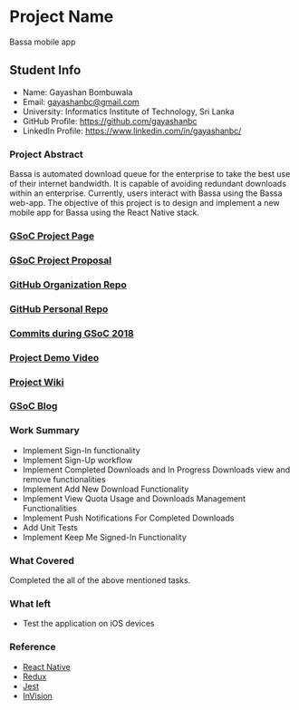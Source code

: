 # Project Name
Bassa mobile app

## Student Info
- Name: Gayashan Bombuwala
- Email: gayashanbc@gmail.com
- University: Informatics Institute of Technology, Sri Lanka
- GitHub Profile: https://github.com/gayashanbc
- LinkedIn Profile: https://www.linkedin.com/in/gayashanbc/

### Project Abstract
Bassa is automated download queue for the enterprise to take the best use of their internet bandwidth. It is capable of avoiding redundant downloads within an enterprise. Currently, users interact with Bassa using the Bassa web-app. The objective of this project is to design and implement a new mobile app for Bassa using the React Native stack.

### [GSoC Project Page](https://summerofcode.withgoogle.com/projects/#6521578305617920)

### [GSoC Project Proposal](https://docs.google.com/document/d/1R_QtffE3AR8ZpmaH5BrryML3-F-Zm6C7Kiq9-SgjnWU/edit?usp=sharing)

### [GitHub Organization Repo](https://github.com/scorelab/Bassa-mobile)

### [GitHub Personal Repo](https://github.com/gayashanbc/Bassa-mobile)

### [Commits during GSoC 2018](https://github.com/scorelab/Bassa-mobile/commits?author=gayashanbc)

### [Project Demo Video](https://youtu.be/YtQtahyo3SE)

### [Project Wiki](https://github.com/gayashanbc/Bassa-mobile/wiki)

### [GSoC Blog](https://medium.com/@gayashanbc/gsoc-2018-summary-b628da48659)

### Work Summary
- Implement Sign-In functionality
- Implement Sign-Up workflow
- Implement Completed Downloads and In Progress Downloads view and remove functionalities
- Implement Add New Download Functionality
- Implement View Quota Usage and Downloads Management Functionalities
- Implement Push Notifications For Completed Downloads
- Add Unit Tests
- Implement Keep Me Signed-In Functionality

### What Covered
Completed the all of the above mentioned tasks.

### What left
- Test the application on iOS devices

### Reference
- [React Native](https://facebook.github.io/react-native/)
- [Redux](https://redux.js.org/)
- [Jest](https://jestjs.io/)
- [InVision](https://www.invisionapp.com/)
